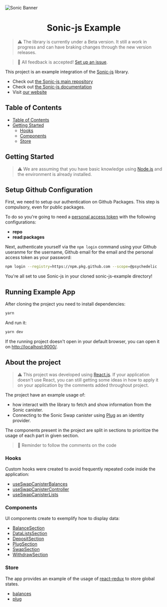 ![Sonic Banner](https://storageapi.fleek.co/fleek-team-bucket/logos/sonic-log.png)

<h1 align="center">Sonic-js Example</h1>

> ⚠️ The library is currently under a Beta version. It still a work in progress and can have braking changes through the new version releases.

> 💬 All feedback is accepted! [Set up an issue](https://github.com/Psychedelic/sonic-js/issues).

This project is an example integration of the [Sonic-js](https://github.com/Psychedelic/sonic-js) library.

- Check out [the Sonic-js main repository](https://github.com/Psychedelic/sonic-js)
- Check out [the Sonic-js documentation](https://docs.sonic.ooo/dev/sonic-js)
- Visit [our website](https://sonic.ooo/)

## Table of Contents

- [Table of Contents](#table-of-contents)
- [Getting Started](#getting-started)
  - [Hooks](#hooks)
  - [Components](#components)
  - [Store](#store)

## Getting Started

> ⚠️ We are assuming that you have basic knowledge using [Node.js](https://nodejs.org/) and the environment is already installed.

## Setup Github Configuration

First, we need to setup our authentication on Github Packages. This step is compulsory, even for public packages.

To do so you're going to need a [personal access token](https://github.com/settings/tokens) with the following configurations:

- **repo**
- **read:packages**

Next, authenticate yourself via the `npm login` command using your Github useranme for the username, Github email for the email and the personal access token as your password:

```bash
npm login --registry=https://npm.pkg.github.com --scope=@psychedelic
```

You're all set to use Sonic-js in your cloned sonic-js-example directory!

## Running Example App

After cloning the project you need to install dependencies:

```bash
yarn
```

And run it:

```bash
yarn dev
```

If the running project doesn't open in your default browser, you can open it on [http://localhost:9000/](http://localhost:9000/).

## About the project

> ⚠️ This project was developed using [React.js](https://reactjs.org/). If your application doesn't use React, you can still getting some ideas in how to apply it on your application by the comments added throughout project.

The project have an example usage of:
- how interact with the library to fetch and show information from the Sonic canister. 
- Connecting to the Sonic Swap canister using [Plug](https://plugwallet.ooo) as an identity provider.

The components present in the project are split in sections to prioritize the usage of each part in given section.

> 💬 Reminder to follow the comments on the code

### Hooks

Custom hooks were created to avoid frequently repeated code inside the application:

- [useSwapCanisterBalances](src/hooks/use-swap-canister-balances.ts)
- [useSwapCanisterController](src/hooks/use-swap-canister-controller.ts)
- [useSwapCanisterLists](src/hooks/use-swap-canister-lists.ts)

### Components

UI components create to exemplify how to display data:

- [BalanceSection](src/components/balance.tsx)
- [DataListsSection](src/components/data-lists.tsx)
- [DepositSection](src/components/deposit.tsx)
- [PlugSection](src/components/plug.tsx)
- [SwapSection](src/components/swap.tsx)
- [WithdrawSection](src/components/withdraw.tsx)

### Store

The app provides an example of the usage of [react-redux](https://react-redux.js.org/) to store global states.

- [balances](src/store/features/balance-slice.ts)
- [plug](src/store/features/plug-slice.ts)
